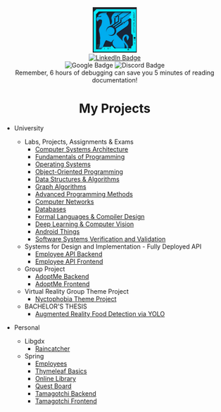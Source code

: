 <!--
**TimofteRazvan/TimofteRazvan** is a ✨ _special_ ✨ repository because its `README.md` (this file) appears on your GitHub profile.

Here are some ideas to get you started:

- 🔭 I’m currently working on ...
- 🌱 I’m currently learning ...
- 👯 I’m looking to collaborate on ...
- 🤔 I’m looking for help with ...
- 💬 Ask me about ...
- 📫 How to reach me: ...
- 😄 Pronouns: ...
- ⚡ Fun fact: ...
-->

<div id="header" align="center">
  <img src="https://github.com/TimofteRazvan/TimofteRazvan/blob/main/ezgif-1-fd124405ff.gif" width="100"/>
  <div id="badges">
  <a href="https://www.linkedin.com/in/timofte-razvan/">
    <img src="https://img.shields.io/badge/LinkedIn-blue?style=for-the-badge&logo=linkedin&logoColor=white" alt="LinkedIn Badge"/>
  </a>
   <br \>
  <img src="https://img.shields.io/badge/razvanhdt13-@gmail-red?style=plastic&logo=gmail&labelColor=white" alt="Google Badge"/>  
  <img src="https://img.shields.io/badge/Gryphon-2942-grey?style=plastic&logo=discord&labelColor=white" alt="Discord Badge"/>
   <br \> Remember, 6 hours of debugging can save you 5 minutes of reading documentation!
</div>
</div>

<div id="header" align="center">
<h1>My Projects</h1>
</div>

- University
  - Labs, Projects, Assignments & Exams
    - [Computer Systems Architecture](https://github.com/TimofteRazvan/university-projects/tree/main/1st-semester/computer-systems-architecture)
    - [Fundamentals of Programming](https://github.com/TimofteRazvan/university-projects/tree/main/1st-semester/fundamentals-of-programming)
    - [Operating Systems](https://github.com/TimofteRazvan/university-projects/tree/main/2nd-semester/operating-systems)
    - [Object-Oriented Programming](https://github.com/TimofteRazvan/university-projects/tree/main/2nd-semester/object-oriented-programming)
    - [Data Structures & Algorithms](https://github.com/TimofteRazvan/university-projects/tree/main/2nd-semester/data-structures-and-algorithms)
    - [Graph Algorithms](https://github.com/TimofteRazvan/university-projects/tree/main/2nd-semester/graph-algorithms)
    - [Advanced Programming Methods](https://github.com/TimofteRazvan/university-projects/tree/main/3rd-semester/advanced-programming-methods)
    - [Computer Networks](https://github.com/TimofteRazvan/university-projects/tree/main/3rd-semester/computer-networks)
    - [Databases](https://github.com/TimofteRazvan/university-projects/tree/main/3rd-semester/databases)
    - [Formal Languages & Compiler Design](https://github.com/TimofteRazvan/flcd-language)
    - [Deep Learning & Computer Vision](https://github.com/TimofteRazvan/deep-learning-computer-vision)
    - [Android Things](https://github.com/TimofteRazvan/arduino-helldivers-menu)
    - [Software Systems Verification and Validation](https://github.com/TimofteRazvan/ssvv-testlink)
  - Systems for Design and Implementation - Fully Deployed API
    - [Employee API Backend](https://github.com/TimofteRazvan/employee-api-backend)
    - [Employee API Frontend](https://github.com/TimofteRazvan/employee-api-frontend)
  - Group Project
    - [AdoptMe Backend](https://github.com/DreamWorksss/AdoptMe-backend/tree/develop)
    - [AdoptMe Frontend](https://github.com/DreamWorksss/adoptme-frontend/)
  - Virtual Reality Group Theme Project
    - [Nyctophobia Theme Project](https://github.com/TimofteRazvan/nyctophobia-theme-project)
  - BACHELOR'S THESIS
    - [Augmented Reality Food Detection via YOLO](https://github.com/TimofteRazvan/bachelor-thesis-augmented-reality-food-detection)

- Personal
  - Libgdx
    - [Raincatcher](https://github.com/TimofteRazvan/personal-projects/tree/main/games/libgdx/rain-catcher-simple)
  - Spring
    - [Employees](https://github.com/TimofteRazvan/personal-projects/tree/main/spring/FirstSpring)
    - [Thymeleaf Basics](https://github.com/TimofteRazvan/personal-projects/tree/main/spring/thymeleaf)
    - [Online Library](https://github.com/TimofteRazvan/online-library/tree/main)
    - [Quest Board](https://github.com/TimofteRazvan/quest-board)
    - [Tamagotchi Backend](https://github.com/TimofteRazvan/tamagotchi-backend)
    - [Tamagotchi Frontend](https://github.com/TimofteRazvan/tamagotchi-frontend)
